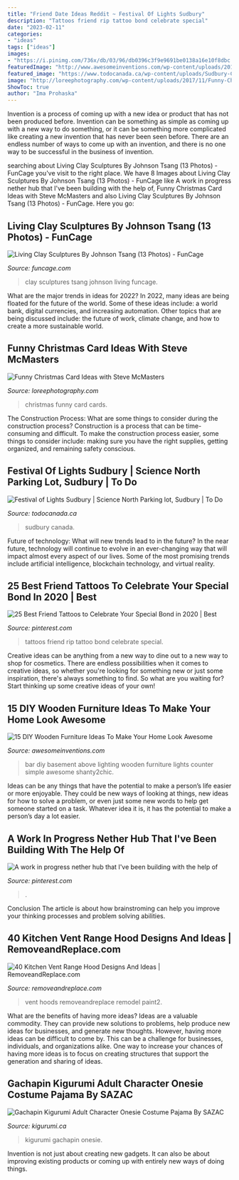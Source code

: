 ```yaml
---
title: "Friend Date Ideas Reddit ~ Festival Of Lights Sudbury"
description: "Tattoos friend rip tattoo bond celebrate special"
date: "2023-02-11"
categories:
- "ideas"
tags: ["ideas"]
images:
- "https://i.pinimg.com/736x/db/03/96/db0396c3f9e9691be0138a16e10f8dbc.jpg"
featuredImage: "http://www.awesomeinventions.com/wp-content/uploads/2015/12/diy-basement-bar.jpg"
featured_image: "https://www.todocanada.ca/wp-content/uploads/Sudbury-Christmas-Lights-1-855x570.jpg"
image: "http://loreephotography.com/wp-content/uploads/2017/11/Funny-Christmas-Cards-4.jpg"
ShowToc: true
author: "Ima Prohaska"
---
```



Invention is a process of coming up with a new idea or product that has not been produced before. Invention can be something as simple as coming up with a new way to do something, or it can be something more complicated like creating a new invention that has never been seen before. There are an endless number of ways to come up with an invention, and there is no one way to be successful in the business of invention.

	

		
searching about Living Clay Sculptures By Johnson Tsang (13 Photos) - FunCage you've visit to the right place. We have 8 Images about Living Clay Sculptures By Johnson Tsang (13 Photos) - FunCage like A work in progress nether hub that I&#039;ve been building with the help of, Funny Christmas Card Ideas with Steve McMasters and also Living Clay Sculptures By Johnson Tsang (13 Photos) - FunCage. Here you go:
		
    
## Living Clay Sculptures By Johnson Tsang (13 Photos) - FunCage

<img loading=lazy src="http://www.funcage.com/blog/wp-content/uploads/2014/06/Living-Clay-Sculptures-By-Johnson-Tsang-003-550x828.jpg" onerror="this.onerror=null;this.src='https://tse1.mm.bing.net/th?id=OIP.lo3MZyiaCnjkzw3S3JlcqgHaLJ&amp;pid=15.1';" alt="Living Clay Sculptures By Johnson Tsang (13 Photos) - FunCage">

_Source: funcage.com_

>clay sculptures tsang johnson living funcage. 

	

What are the major trends in ideas for 2022?
In 2022, many ideas are being floated for the future of the world. Some of these ideas include: a world bank, digital currencies, and increasing automation. Other topics that are being discussed include: the future of work, climate change, and how to create a more sustainable world.

    
## Funny Christmas Card Ideas With Steve McMasters

<img loading=lazy src="http://loreephotography.com/wp-content/uploads/2017/11/Funny-Christmas-Cards-4.jpg" onerror="this.onerror=null;this.src='https://tse2.mm.bing.net/th?id=OIP.2zgj4QMPgZsqx8CSwp7ZZAHaOO&amp;pid=15.1';" alt="Funny Christmas Card Ideas with Steve McMasters">

_Source: loreephotography.com_

>christmas funny card cards. 

	

The Construction Process: What are some things to consider during the construction process?
Construction is a process that can be time-consuming and difficult. To make the construction process easier, some things to consider include: making sure you have the right supplies, getting organized, and remaining safety conscious.

    
## Festival Of Lights Sudbury | Science North Parking Lot, Sudbury | To Do

<img loading=lazy src="https://www.todocanada.ca/wp-content/uploads/Sudbury-Christmas-Lights-1-855x570.jpg" onerror="this.onerror=null;this.src='https://tse1.mm.bing.net/th?id=OIP.hTErrDwTGyUaKb2NYDi5HQHaE8&amp;pid=15.1';" alt="Festival of Lights Sudbury | Science North Parking lot, Sudbury | To Do">

_Source: todocanada.ca_

>sudbury canada. 

	

Future of technology: What will new trends lead to in the future?
In the near future, technology will continue to evolve in an ever-changing way that will impact almost every aspect of our lives. Some of the most promising trends include artificial intelligence, blockchain technology, and virtual reality.

    
## 25 Best Friend Tattoos To Celebrate Your Special Bond In 2020 | Best

<img loading=lazy src="https://i.pinimg.com/736x/db/03/96/db0396c3f9e9691be0138a16e10f8dbc.jpg" onerror="this.onerror=null;this.src='https://tse4.mm.bing.net/th?id=OIP.bqoTz9WunbFTPgSVCSxb6QAAAA&amp;pid=15.1';" alt="25 Best Friend Tattoos to Celebrate Your Special Bond in 2020 | Best">

_Source: pinterest.com_

>tattoos friend rip tattoo bond celebrate special. 

	

Creative ideas can be anything from a new way to dine out to a new way to shop for cosmetics. There are endless possibilities when it comes to creative ideas, so whether you're looking for something new or just some inspiration, there's always something to find. So what are you waiting for? Start thinking up some creative ideas of your own!

    
## 15 DIY Wooden Furniture Ideas To Make Your Home Look Awesome

<img loading=lazy src="http://www.awesomeinventions.com/wp-content/uploads/2015/12/diy-basement-bar.jpg" onerror="this.onerror=null;this.src='https://tse1.mm.bing.net/th?id=OIP.gX8ybkb-GI8S3GdVuk82bgHaFj&amp;pid=15.1';" alt="15 DIY Wooden Furniture Ideas To Make Your Home Look Awesome">

_Source: awesomeinventions.com_

>bar diy basement above lighting wooden furniture lights counter simple awesome shanty2chic. 

	

Ideas can be any things that have the potential to make a person’s life easier or more enjoyable. They could be new ways of looking at things, new ideas for how to solve a problem, or even just some new words to help get someone started on a task. Whatever idea it is, it has the potential to make a person’s day a lot easier.

    
## A Work In Progress Nether Hub That I&#039;ve Been Building With The Help Of

<img loading=lazy src="https://i.pinimg.com/736x/dc/eb/a3/dceba30472528b46460e5bb0a2cc8c6b.jpg" onerror="this.onerror=null;this.src='https://tse4.mm.bing.net/th?id=OIP.qRptFjbjPn9_hIHIuMULvgHaEK&amp;pid=15.1';" alt="A work in progress nether hub that I&#039;ve been building with the help of">

_Source: pinterest.com_

>. 

	

Conclusion
The article is about how brainstroming can help you improve your thinking processes and problem solving abilities.

    
## 40 Kitchen Vent Range Hood Designs And Ideas | RemoveandReplace.com

<img loading=lazy src="https://removeandreplace.com/wp-content/uploads/2015/08/40-Kitchen-Vent-Range-Hood-Design-Ideas_15.jpg" onerror="this.onerror=null;this.src='https://tse1.mm.bing.net/th?id=OIP.kayyVD1mNFhrmfxhrDw94QAAAA&amp;pid=15.1';" alt="40 Kitchen Vent Range Hood Designs And Ideas | RemoveandReplace.com">

_Source: removeandreplace.com_

>vent hoods removeandreplace remodel paint2. 

	

What are the benefits of having more ideas?
Ideas are a valuable commodity. They can provide new solutions to problems, help produce new ideas for businesses, and generate new thoughts. However, having more ideas can be difficult to come by. This can be a challenge for businesses, individuals, and organizations alike. One way to increase your chances of having more ideas is to focus on creating structures that support the generation and sharing of ideas.

    
## Gachapin Kigurumi Adult Character Onesie Costume Pajama By SAZAC

<img loading=lazy src="https://cdn.shopify.com/s/files/1/0111/4232/products/Gachapin_Character_Kigurumi_Adult_Onesie_Costume_Pajamas_Main_2_SZC-KG-ING-003_2048x2048.jpg?v=1573783082" onerror="this.onerror=null;this.src='https://tse4.mm.bing.net/th?id=OIP.iqlZFJdHfqehCDGWOcVjrwHaLH&amp;pid=15.1';" alt="Gachapin Kigurumi Adult Character Onesie Costume Pajama By SAZAC">

_Source: kigurumi.ca_

>kigurumi gachapin onesie. 

	

Invention is not just about creating new gadgets. It can also be about improving existing products or coming up with entirely new ways of doing things.

